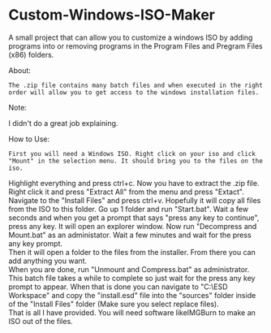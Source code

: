 # Custom-Windows-ISO-Maker
A small project that can allow you to customize a windows ISO by adding programs into or removing programs in the Program Files and Pregram Files (x86) folders.


About:

    The .zip file contains many batch files and when executed in the right order will allow you to get access to the windows installation files.
  
Note: 

  I didn't do a great job explaining.
  
How to Use:
  
    First you will need a Windows ISO. Right click on your iso and click "Mount" in the selection menu. It should bring you to the files on the iso.
  Highlight everything and press ctrl+c.  Now you have to extract the .zip file. Right click it and press "Extract All" from the menu and press "Extact".
  Navigate to the "Install Files" and press ctrl+v.  Hopefully it will copy all files from the ISO to this folder.  Go up 1 folder and run "Start.bat".
  Wait a few seconds and when you get a prompt that says "press any key to continue", press any key.  It will open an explorer window. Now run 
  "Decompress and Mount.bat" as an administator.  Wait a few minutes and wait for the press any key prompt.  
  Then it will open a folder to the files from the installer.  From there you can add anything you want.  
  When you are done, run "Unmount and Compress.bat" as administrator.  
  This batch file takes a while to complete so just wait for the press any key prompt to appear.  When that is done you can navigate to "C:\ESD Workspace"
  and copy the "install.esd" file into the "sources" folder inside of the "Install Files" folder (Make sure you select replace files).  
  That is all I have provided.  You will need software likeIMGBurn to make an ISO out of the files.
